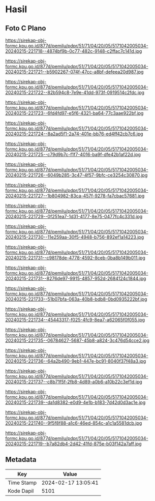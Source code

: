 # Hasil

## Foto C Plano

https://sirekap-obj-formc.kpu.go.id/877d/pemilu/pdpr/51/71/04/20/05/5171042005034-20240215-221718--4874bf9b-0c77-482c-9148-c2ffac7c141d.jpg

https://sirekap-obj-formc.kpu.go.id/877d/pemilu/pdpr/51/71/04/20/05/5171042005034-20240215-221721--b5902267-074f-47cc-a8bf-defeea20d987.jpg

https://sirekap-obj-formc.kpu.go.id/877d/pemilu/pdpr/51/71/04/20/05/5171042005034-20240215-221722--82b594c8-7e9e-41dd-973f-0919514c2fdc.jpg

https://sirekap-obj-formc.kpu.go.id/877d/pemilu/pdpr/51/71/04/20/05/5171042005034-20240215-221723--6fd4fd97-e5f6-4321-ba64-77c3aae922bf.jpg

https://sirekap-obj-formc.kpu.go.id/877d/pemilu/pdpr/51/71/04/20/05/5171042005034-20240215-221724--8a2ad5f1-2a74-401e-bb76-ed4ff42cb7c6.jpg

https://sirekap-obj-formc.kpu.go.id/877d/pemilu/pdpr/51/71/04/20/05/5171042005034-20240215-221725--c79d9b7c-f1f7-4016-ba9f-dfe42b1af22d.jpg

https://sirekap-obj-formc.kpu.go.id/877d/pemilu/pdpr/51/71/04/20/05/5171042005034-20240215-221726--6049b285-3c47-4f57-9bfc-ce3254c30870.jpg

https://sirekap-obj-formc.kpu.go.id/877d/pemilu/pdpr/51/71/04/20/05/5171042005034-20240215-221727--1b804982-83ca-457f-9278-fa7cbac57681.jpg

https://sirekap-obj-formc.kpu.go.id/877d/pemilu/pdpr/51/71/04/20/05/5171042005034-20240215-221729--0f251ea7-1d31-4177-8e75-0477fc4c331d.jpg

https://sirekap-obj-formc.kpu.go.id/877d/pemilu/pdpr/51/71/04/20/05/5171042005034-20240215-221730--11e259aa-30f5-4948-b756-892ef1a14223.jpg

https://sirekap-obj-formc.kpu.go.id/877d/pemilu/pdpr/51/71/04/20/05/5171042005034-20240215-221731--c98178de-4778-4592-8ceb-0ba8b149b011.jpg

https://sirekap-obj-formc.kpu.go.id/877d/pemilu/pdpr/51/71/04/20/05/5171042005034-20240215-221731--8276de97-9915-4857-952d-2684124c1844.jpg

https://sirekap-obj-formc.kpu.go.id/877d/pemilu/pdpr/51/71/04/20/05/5171042005034-20240215-221733--51b07bfa-063a-40b8-bdb8-0bd0935222bf.jpg

https://sirekap-obj-formc.kpu.go.id/877d/pemilu/pdpr/51/71/04/20/05/5171042005034-20240215-221734--45443317-f025-4fc9-8ea7-a62065f0f055.jpg

https://sirekap-obj-formc.kpu.go.id/877d/pemilu/pdpr/51/71/04/20/05/5171042005034-20240215-221735--06784627-5687-45b8-a824-3c476d54cce2.jpg

https://sirekap-obj-formc.kpu.go.id/877d/pemilu/pdpr/51/71/04/20/05/5171042005034-20240215-221736--64a2b490-9eb1-447e-bc91-8040f37f48a3.jpg

https://sirekap-obj-formc.kpu.go.id/877d/pemilu/pdpr/51/71/04/20/05/5171042005034-20240215-221737--c8b71f5f-2fb8-4d89-a0b6-a10b22c3ef1d.jpg

https://sirekap-obj-formc.kpu.go.id/877d/pemilu/pdpr/51/71/04/20/05/5171042005034-20240215-221739--da1d8382-e0d9-4e1b-b183-7d42d0d3ac1e.jpg

https://sirekap-obj-formc.kpu.go.id/877d/pemilu/pdpr/51/71/04/20/05/5171042005034-20240215-221740--9f5f8f88-a1c6-46ed-854c-a1c1a5581dcb.jpg

https://sirekap-obj-formc.kpu.go.id/877d/pemilu/pdpr/51/71/04/20/05/5171042005034-20240215-221719--b7a82db4-2d42-41fd-875e-b03f142a7aff.jpg


## Metadata

| Key        | Value               |
| ---------- | ------------------- |
| Time Stamp | 2024-02-17 13:05:41 |
| Kode Dapil | 5101                |



